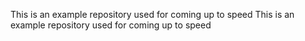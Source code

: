 This is an example repository used for coming up to speed
This is an example repository used for coming up to speed
